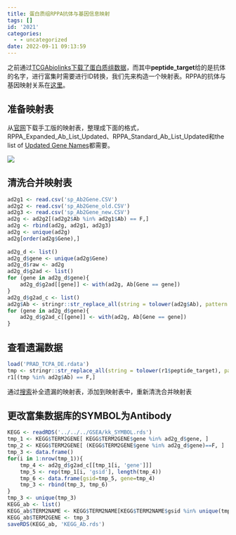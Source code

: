 ```yaml
---
title: 蛋白质组RPPA抗体与基因信息映射
tags: []
id: '2021'
categories:
  - - uncategorized
date: 2022-09-11 09:13:59
---
```


之前通过[TCGAbiolinks下载了蛋白质组数据](https://occdn.limour.top/2325.html)，而其中**peptide\_target**给的是抗体的名字，进行富集时需要进行ID转换，我们先来构造一个映射表。RPPA的抗体与基因映射关系在[这里](https://www.mdanderson.org/research/research-resources/core-facilities/functional-proteomics-rppa-core/antibody-information-and-protocols.html)。

## 准备映射表

从[官网](https://www.mdanderson.org/research/research-resources/core-facilities/functional-proteomics-rppa-core/antibody-information-and-protocols.html)下载手工版的映射表，整理成下面的格式，RPPA\_Expanded\_Ab\_List\_Updated、RPPA\_Standard\_Ab\_List\_Updated和the list of [Updated Gene Names](https://www.mdanderson.org/content/dam/mdanderson/documents/core-facilities/Functional%20Proteomics%20RPPA%20Core%20Facility/Corrected_Gene_Names.pdf)都需要。

![](https://img-cdn.limour.top/2022/09/11/631d8cff8b914.png)

## 清洗合并映射表

```R
ad2g1 <- read.csv('sp_Ab2Gene.CSV')
ad2g2 <- read.csv('sp_Ab2Gene_old.CSV')
ad2g3 <- read.csv('sp_Ab2Gene_new.CSV')
ad2g <- ad2g2[(ad2g2$Ab %in% ad2g1$Ab) == F,]
ad2g <- rbind(ad2g, ad2g1, ad2g3)
ad2g <- unique(ad2g)
ad2g[order(ad2g$Gene),]
 
ad2g_d <- list()
ad2g_d$gene <- unique(ad2g$Gene)
ad2g_d$raw <- ad2g
ad2g_d$g2ad <- list()
for (gene in ad2g_d$gene){
    ad2g_d$g2ad[[gene]] <- with(ad2g, Ab[Gene == gene])
}
ad2g_d$g2ad_c <- list()
ad2g$Ab <- stringr::str_replace_all(string = tolower(ad2g$Ab), pattern = '(_-\\. /)', replacement = '')
for (gene in ad2g_d$gene){
    ad2g_d$g2ad_c[[gene]] <- with(ad2g, Ab[Gene == gene])
}
```

## 查看遗漏数据

```R
load('PRAD_TCPA_DE.rdata')
tmp <- stringr::str_replace_all(string = tolower(r1$peptide_target), pattern = '(_-\\. /)', replacement = '')
r1[(tmp %in% ad2g$Ab) == F,]
```

通过[搜索](https://bioinformatics.mdanderson.org/NGCHM/compendia/TCGA/html/tcga_rppa_acc_v2.0_protein_protein.html)补全遗漏的映射表，添加到映射表中，重新清洗合并映射表

## 更改富集数据库的SYMBOL为Antibody

```R
KEGG <- readRDS('../../../GSEA/kk_SYMBOL.rds')
tmp_1 <- KEGG$TERM2GENE[ KEGG$TERM2GENE$gene %in% ad2g_d$gene, ]
tmp_2 <- KEGG$TERM2GENE[ (KEGG$TERM2GENE$gene %in% ad2g_d$gene)==F, ]
tmp_3 <- data.frame()
for(i in 1:nrow(tmp_1)){
    tmp_4 <- ad2g_d$g2ad_c[[tmp_1[i, 'gene']]]
    tmp_5 <- rep(tmp_1[i, 'gsid'], length(tmp_4))
    tmp_6 <- data.frame(gsid=tmp_5, gene=tmp_4)
    tmp_3 <- rbind(tmp_3, tmp_6)
}
tmp_3 <- unique(tmp_3)
KEGG_ab <- list()
KEGG_ab$TERM2NAME <- KEGG$TERM2NAME[KEGG$TERM2NAME$gsid %in% unique(tmp_3$gsid),]
KEGG_ab$TERM2GENE <- tmp_3
saveRDS(KEGG_ab, 'KEGG_Ab.rds')
```